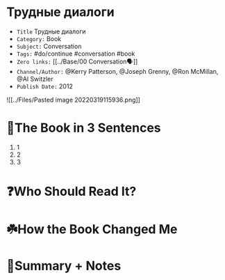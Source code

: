 # Трудные диалоги

- `Title` Трудные диалоги
- `Category:` Book
- `Subject:` Conversation
- `Tags:` #do/continue  #conversation #book
- `Zero links:` [[../Base/00 Conversation🗣️]]
- `Channel/Author:` @Kerry Patterson, @Joseph Grenny, @Ron McMillan, @Al Switzler
- `Publish Date:` 2012


![[../Files/Pasted image 20220319115936.png]]

# 🚀The Book in 3 Sentences
1. 1
2. 2
3. 3

# ❓Who Should Read It?


# ☘️How the Book Changed Me


# 📒Summary + Notes
